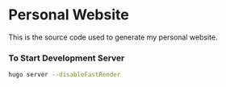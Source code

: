 # Personal Website #

This is the source code used to generate my personal website.


### To Start Development Server ###

```bash
hugo server --disableFastRender
```
